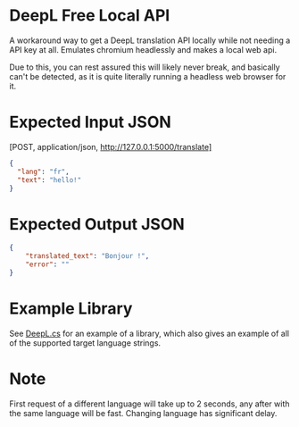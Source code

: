 # DeepL Free Local API
A workaround way to get a DeepL translation API locally while not needing a API key at all. Emulates chromium headlessly and makes a local web api.

Due to this, you can rest assured this will likely never break, and basically can't be detected, as it is quite literally running a headless web browser for it.

# Expected Input JSON
[POST, application/json, http://127.0.0.1:5000/translate]
```json
{
  "lang": "fr",
  "text": "hello!"
}
```

# Expected Output JSON
```json
{
    "translated_text": "Bonjour !",
    "error": ""
}
```

# Example Library
See [DeepL.cs](https://github.com/MistressPlague/DeepLFreeLocalAPI/blob/master/DeepL.cs) for an example of a library, which also gives an example of all of the supported target language strings.

# Note
First request of a different language will take up to 2 seconds, any after with the same language will be fast.
Changing language has significant delay.
